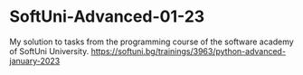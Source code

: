 # SoftUni-Advanced-01-23
My solution to tasks from the programming course of the software academy of SoftUni University.
https://softuni.bg/trainings/3963/python-advanced-january-2023
